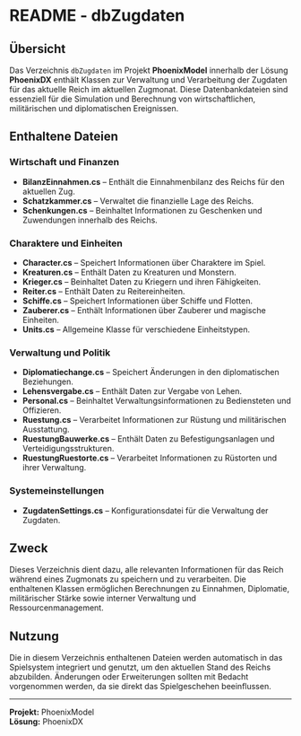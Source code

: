 ﻿# README - dbZugdaten

## Übersicht
Das Verzeichnis `dbZugdaten` im Projekt **PhoenixModel** innerhalb der Lösung **PhoenixDX** enthält Klassen zur Verwaltung und Verarbeitung der Zugdaten für das aktuelle Reich im aktuellen Zugmonat. Diese Datenbankdateien sind essenziell für die Simulation und Berechnung von wirtschaftlichen, militärischen und diplomatischen Ereignissen.

## Enthaltene Dateien

### Wirtschaft und Finanzen
- **BilanzEinnahmen.cs** – Enthält die Einnahmenbilanz des Reichs für den aktuellen Zug.
- **Schatzkammer.cs** – Verwaltet die finanzielle Lage des Reichs.
- **Schenkungen.cs** – Beinhaltet Informationen zu Geschenken und Zuwendungen innerhalb des Reichs.

### Charaktere und Einheiten
- **Character.cs** – Speichert Informationen über Charaktere im Spiel.
- **Kreaturen.cs** – Enthält Daten zu Kreaturen und Monstern.
- **Krieger.cs** – Beinhaltet Daten zu Kriegern und ihren Fähigkeiten.
- **Reiter.cs** – Enthält Daten zu Reitereinheiten.
- **Schiffe.cs** – Speichert Informationen über Schiffe und Flotten.
- **Zauberer.cs** – Enthält Informationen über Zauberer und magische Einheiten.
- **Units.cs** – Allgemeine Klasse für verschiedene Einheitstypen.

### Verwaltung und Politik
- **Diplomatiechange.cs** – Speichert Änderungen in den diplomatischen Beziehungen.
- **Lehensvergabe.cs** – Enthält Daten zur Vergabe von Lehen.
- **Personal.cs** – Beinhaltet Verwaltungsinformationen zu Bediensteten und Offizieren.
- **Ruestung.cs** – Verarbeitet Informationen zur Rüstung und militärischen Ausstattung.
- **RuestungBauwerke.cs** – Enthält Daten zu Befestigungsanlagen und Verteidigungsstrukturen.
- **RuestungRuestorte.cs** – Verarbeitet Informationen zu Rüstorten und ihrer Verwaltung.

### Systemeinstellungen
- **ZugdatenSettings.cs** – Konfigurationsdatei für die Verwaltung der Zugdaten.

## Zweck
Dieses Verzeichnis dient dazu, alle relevanten Informationen für das Reich während eines Zugmonats zu speichern und zu verarbeiten. Die enthaltenen Klassen ermöglichen Berechnungen zu Einnahmen, Diplomatie, militärischer Stärke sowie interner Verwaltung und Ressourcenmanagement.

## Nutzung
Die in diesem Verzeichnis enthaltenen Dateien werden automatisch in das Spielsystem integriert und genutzt, um den aktuellen Stand des Reichs abzubilden. Änderungen oder Erweiterungen sollten mit Bedacht vorgenommen werden, da sie direkt das Spielgeschehen beeinflussen.

---
**Projekt:** PhoenixModel  
**Lösung:** PhoenixDX
